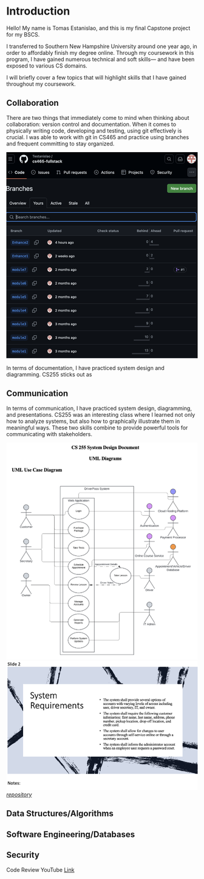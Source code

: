 # Introduction
Hello! My name is Tomas Estanislao, and this is my final Capstone project for my BSCS. 

I transferred to Southern New Hampshire University around one year ago, in order to affordably finish my degree online. Through my coursework in this program, I have gained numerous technical and soft skills— and have been exposed to various CS domains.   

I will briefly cover a few topics that will highlight skills that I have gained throughout my coursework. 

## Collaboration
There are two things that immediately come to mind when thinking about collaboration: version control and documentation. When it comes to physically writing code, developing and testing, using git effectively is crucial. I was able to work with git in CS465 and practice using branches and frequent committing to stay organized. 

![Branching](/assets/collaboration1.png)

In terms of documentation, I have practiced system design and diagramming. CS255 sticks out as 

## Communication

In terms of communication, I have practiced system design, diagramming, and presentations. CS255 was an interesting class where I learned not only how to analyze systems, but also how to graphically illustrate them in meaningful ways. These two skills combine to provide powerful tools for communicating with stakeholders. 

![Stakeholder Presentation](/assets/communication1.png)
![System Design Document](/assets/communication2.png)
_[repository](https://github.com/Testanis396/CS255/tree/main)_


## Data Structures/Algorithms

## Software Engineering/Databases

## Security





Code Review YouTube [Link](https://youtu.be/LcpNidBBbhM)
